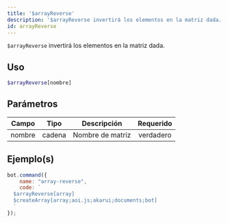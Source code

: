 ```yaml
---
title: '$arrayReverse'
description: '$arrayReverse invertirá los elementos en la matriz dada.'
id: arrayReverse
---
```


`$arrayReverse` invertirá los elementos en la matriz dada.

## Uso

```php
$arrayReverse[nombre]
```

## Parámetros

| Campo  | Tipo   | Descripción      | Requerido |
| ------ | ------ | ---------------- |:---------:|
| nombre | cadena | Nombre de matriz | verdadero |

## Ejemplo(s)

```javascript
bot.command({
    name: "array-reverse",
    code: `
  $arrayReverse[array]
  $createArray[array;aoi.js;akarui;documents;bot]
  `
});
```